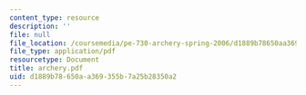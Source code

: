 ```yaml
---
content_type: resource
description: ''
file: null
file_location: /coursemedia/pe-730-archery-spring-2006/d1889b78650aa369355b7a25b28350a2_archery.pdf
file_type: application/pdf
resourcetype: Document
title: archery.pdf
uid: d1889b78-650a-a369-355b-7a25b28350a2
---
```

